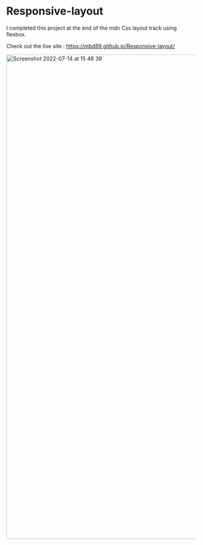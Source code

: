 # Responsive-layout

I completed this project at the end of the mdn Css layout track using flexbox. 

Check out the live site : https://mbd89.github.io/Responsive-layout/


<img width="1280" alt="Screenshot 2022-07-14 at 15 48 39" src="https://user-images.githubusercontent.com/87713231/178998863-3ef7bc16-bd92-47f5-9efb-90f591589fc2.png">

